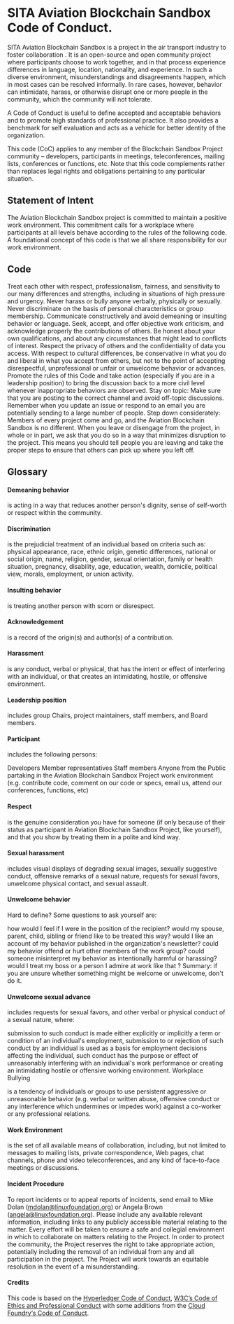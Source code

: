 # SITA Aviation Blockchain Sandbox Code of Conduct.


SITA  Aviation Blockchain Sandbox is a project in the air transport industry to foster collaboration . 
It is an open-source and open community project where participants choose to work together, and in that process experience differences in language, location, nationality, and experience. In such a diverse environment, misunderstandings and disagreements happen, which in most cases can be resolved informally. In rare cases, however, behavior can intimidate, harass, or otherwise disrupt one or more people in the community, which the community will not tolerate.

A Code of Conduct is useful to define accepted and acceptable behaviors and to promote high standards of professional practice. It also provides a benchmark for self evaluation and acts as a vehicle for better identity of the organization.

This code (CoC) applies to any member of the Blockchain Sandbox Project community – developers, participants in meetings, teleconferences, mailing lists, conferences or functions, etc. Note that this code complements rather than replaces legal rights and obligations pertaining to any particular situation.

## Statement of Intent

The  Aviation Blockchain Sandbox project is committed to maintain a positive work environment. This commitment calls for a workplace where participants at all levels behave according to the rules of the following code. A foundational concept of this code is that we all share responsibility for our work environment.

## Code

Treat each other with respect, professionalism, fairness, and sensitivity to our many differences and strengths, including in situations of high pressure and urgency.
Never harass or bully anyone verbally, physically or sexually.
Never discriminate on the basis of personal characteristics or group membership.
Communicate constructively and avoid demeaning or insulting behavior or language.
Seek, accept, and offer objective work criticism, and acknowledge properly the contributions of others.
Be honest about your own qualifications, and about any circumstances that might lead to conflicts of interest.
Respect the privacy of others and the confidentiality of data you access.
With respect to cultural differences, be conservative in what you do and liberal in what you accept from others, but not to the point of accepting disrespectful, unprofessional or unfair or unwelcome behavior or advances.
Promote the rules of this Code and take action (especially if you are in a leadership position) to bring the discussion back to a more civil level whenever inappropriate behaviors are observed.
Stay on topic: Make sure that you are posting to the correct channel and avoid off-topic discussions. Remember when you update an issue or respond to an email you are potentially sending to a large number of people.
Step down considerately: Members of every project come and go, and the Aviation Blockchain Sandbox is no different. When you leave or disengage from the project, in whole or in part, we ask that you do so in a way that minimizes disruption to the project. This means you should tell people you are leaving and take the proper steps to ensure that others can pick up where you left off.


## Glossary

#### Demeaning behavior

is acting in a way that reduces another person's dignity, sense of self-worth or respect within the community.

#### Discrimination

is the prejudicial treatment of an individual based on criteria such as: physical appearance, race, ethnic origin, genetic differences, national or social origin, name, religion, gender, sexual orientation, family or health situation, pregnancy, disability, age, education, wealth, domicile, political view, morals, employment, or union activity.

#### Insulting behavior

is treating another person with scorn or disrespect.

#### Acknowledgement

is a record of the origin(s) and author(s) of a contribution.

#### Harassment

is any conduct, verbal or physical, that has the intent or effect of interfering with an individual, or that creates an intimidating, hostile, or offensive environment.

#### Leadership position

includes group Chairs, project maintainers, staff members, and Board members.

#### Participant

includes the following persons:

Developers
Member representatives
Staff members
Anyone from the Public partaking in the Aviation Blockchain Sandbox Project work environment (e.g. contribute code, comment on our code or specs, email us, attend our conferences, functions, etc)


#### Respect

is the genuine consideration you have for someone (if only because of their status as participant in Aviation Blockchain Sandbox Project, like yourself), and that you show by treating them in a polite and kind way.

#### Sexual harassment

includes visual displays of degrading sexual images, sexually suggestive conduct, offensive remarks of a sexual nature, requests for sexual favors, unwelcome physical contact, and sexual assault.

#### Unwelcome behavior

Hard to define? Some questions to ask yourself are:

how would I feel if I were in the position of the recipient?
would my spouse, parent, child, sibling or friend like to be treated this way?
would I like an account of my behavior published in the organization's newsletter?
could my behavior offend or hurt other members of the work group?
could someone misinterpret my behavior as intentionally harmful or harassing?
would I treat my boss or a person I admire at work like that ?
Summary: if you are unsure whether something might be welcome or unwelcome, don't do it.

#### Unwelcome sexual advance

includes requests for sexual favors, and other verbal or physical conduct of a sexual nature, where:

submission to such conduct is made either explicitly or implicitly a term or condition of an individual's employment,
submission to or rejection of such conduct by an individual is used as a basis for employment decisions affecting the individual,
such conduct has the purpose or effect of unreasonably interfering with an individual's work performance or creating an intimidating hostile or offensive working environment.
Workplace Bullying

is a tendency of individuals or groups to use persistent aggressive or unreasonable behavior (e.g. verbal or written abuse, offensive conduct or any interference which undermines or impedes work) against a co-worker or any professional relations.

#### Work Environment

is the set of all available means of collaboration, including, but not limited to messages to mailing lists, private correspondence, Web pages, chat channels, phone and video teleconferences, and any kind of face-to-face meetings or discussions.

#### Incident Procedure

To report incidents or to appeal reports of incidents, send email to Mike Dolan (mdolan@linuxfoundation.org) or Angela Brown (angela@linuxfoundation.org). Please include any available relevant information, including links to any publicly accessible material relating to the matter. Every effort will be taken to ensure a safe and collegial environment in which to collaborate on matters relating to the Project. In order to protect the community, the Project reserves the right to take appropriate action, potentially including the removal of an individual from any and all participation in the project. The Project will work towards an equitable resolution in the event of a misunderstanding.

#### Credits

This code is based on the [Hyperledger Code of Conduct](https://wiki.hyperledger.org/community/hyperledger-project-code-of-conduct), 
[W3C’s Code of Ethics and Professional Conduct](https://www.w3.org/Consortium/cepc/) 
with some additions from the [Cloud Foundry‘s Code of Conduct](https://www.cloudfoundry.org).
